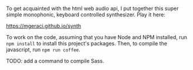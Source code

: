 To get acquainted with the html web audio api, I put together this super simple
monophonic, keyboard controlled synthesizer. Play it here:

https://mgeraci.github.io/synth

To work on the code, assuming that you have Node and NPM installed, run
`npm install` to install this project's packages. Then, to compile the
javascript, run `npm run coffee`.

TODO: add a command to compile Sass.
